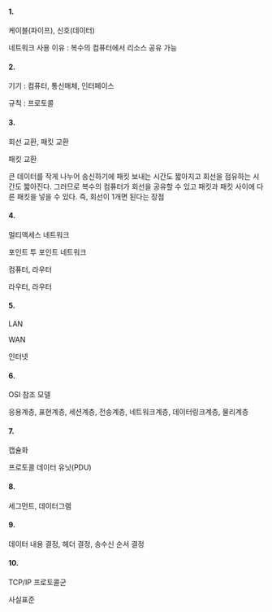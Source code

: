 #### 1. 

케이블(파이프), 신호(데이터)

네트워크 사용 이유 : 복수의 컴퓨터에서 리소스 공유 가능

#### 2. 

기기 : 컴퓨터, 통신매체, 인터페이스 

규칙 : 프로토콜

#### 3. 

회선 교환, 패킷 교환

패킷 교환

큰 데이터를 작게 나누어 송신하기에 패킷 보내는 시간도 짧아지고 회선을 점유하는 시간도 짧아진다. 그러므로 복수의 컴퓨터가 회선을 공유할 수 있고 패킷과 패킷 사이에 다른 패킷을 넣을 수 있다. 즉, 회선이 1개면 된다는 장점

#### 4. 

멀티액세스 네트워크

포인트 투 포인트 네트워크

컴퓨터, 라우터

라우터, 라우터

#### 5.

LAN

WAN

인터넷 

#### 6.

OSI 참조 모델

응용계층, 표현계층, 세션계층, 전송계층, 네트워크계층, 데이터링크계층, 물리계층

#### 7.

캡슐화

프로토콜 데이터 유닛(PDU) 

#### 8.

세그먼트, 데이터그램

#### 9. 

데이터 내용 결정, 헤더 결정, 송수신 순서 결정

#### 10.

TCP/IP 프로토콜군

사실표준